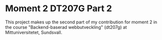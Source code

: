 # Moment 2 DT207G Part 2

This project makes up the second part of my contribution for moment 2 in the course "Backend-baserad webbutveckling" (dt207g) at Mittuniversitetet, Sundsvall. 